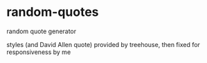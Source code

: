 # random-quotes
random quote generator

styles (and David Allen quote) provided by treehouse, then fixed for responsiveness by me
